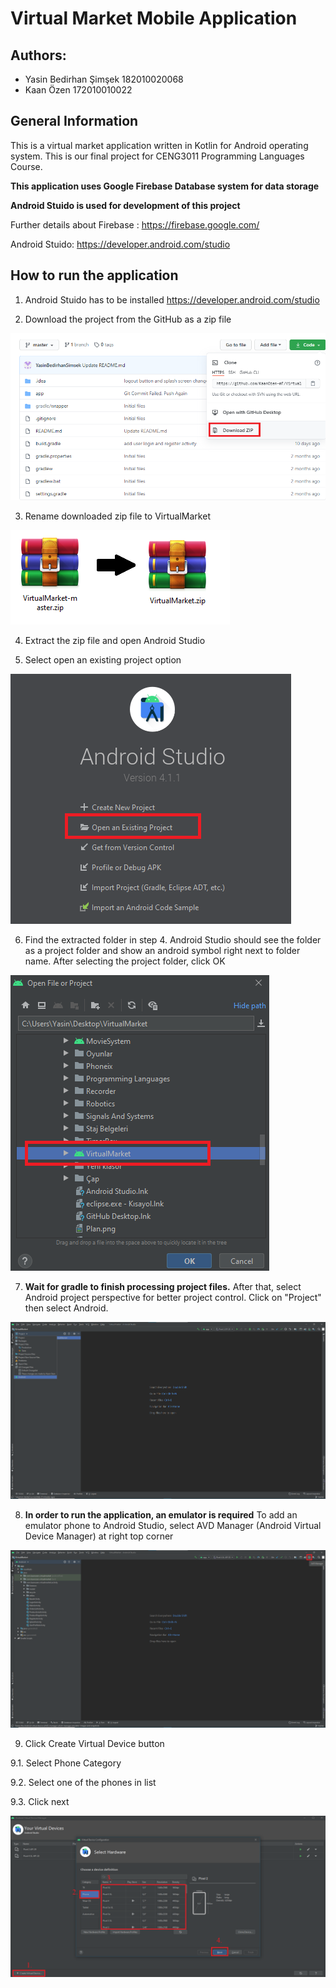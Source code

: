 # Virtual Market Mobile Application

## Authors:
- Yasin Bedirhan Şimşek 182010020068
- Kaan Özen 172010010022

## General Information

This is a virtual market application written in Kotlin for Android operating system. This is our final project for CENG3011 Programming Languages Course.

**This application uses Google Firebase Database system for data storage**

**Android Stuido is used for development of this project**

Further details about Firebase : https://firebase.google.com/

Android Stuido: https://developer.android.com/studio

## How to run the application

1. Android Stuido has to be installed https://developer.android.com/studio 

2. Download the project from the GitHub as a zip file

![](readmeImages/github_readme_1.png)

3. Rename downloaded zip file to VirtualMarket

![](readmeImages/github_readme_image2.png)

4. Extract the zip file and open Android Studio

5. Select open an existing project option 

![](readmeImages/github_readme_image3.png)

6. Find the extracted folder in step 4. Android Studio should see the folder as a project folder and show an android symbol right next to folder name. After selecting the project folder, click OK

![](readmeImages/github_readme_image4.png)

7. **Wait for gradle to finish processing project files.** After that, select Android project perspective for better project control. Click on "Project" then select Android.

![](readmeImages/github_readme_image5.png)

8. **In order to run the application, an emulator is required** To add an emulator phone to Android Studio, select AVD Manager (Android Virtual Device Manager) at right top corner

![](readmeImages/github_readme_image6.png)

9. Click Create Virtual Device button

9.1. Select Phone Category

9.2. Select one of the phones in list

9.3. Click next

![](readmeImages/github_readme_image7.png)

